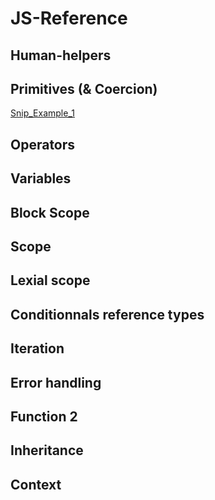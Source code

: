 # JS-Reference

## Human-helpers

## Primitives (& Coercion)
[Snip_Example_1](https://github.com/LudovicGouverneur/Snip_Example_1.git)
## Operators

## Variables

## Block Scope

## Scope
## Lexial scope
## Conditionnals reference types
## Iteration
## Error handling
## Function 2
## Inheritance
## Context

 

